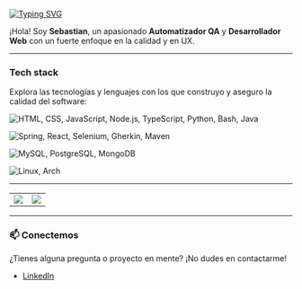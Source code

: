 <a href="https://git.io/typing-svg"><img src="https://readme-typing-svg.demolab.com?font=Fira+Code&letterSpacing=1px&duration=2000&pause=1000&center=true&vCenter=true&width=435&lines=Hey+%F0%9F%91%8B%2C+Soy+Sebastian!;Automatizador+QA;Desarrollador+Web" alt="Typing SVG" />
</a>

¡Hola! Soy **Sebastian**, un apasionado **Automatizador QA** y **Desarrollador Web** con un fuerte enfoque en la calidad y en UX.

---

### Tech stack

Explora las tecnologías y lenguajes con los que construyo y aseguro la calidad del software:

<p>
 <img src="https://skillicons.dev/icons?i=html,css,js,nodejs,ts,python,bash,java&perline=5" alt="HTML, CSS, JavaScript, Node.js, TypeScript, Python, Bash, Java" />
</p>


<img src="https://skillicons.dev/icons?i=spring,react,selenium,gherkin,maven" alt="Spring, React, Selenium, Gherkin, Maven" />


<p>
    <img src="https://skillicons.dev/icons?i=mysql,postgres,mongo" alt="MySQL, PostgreSQL, MongoDB" />
</p>

<img src="https://skillicons.dev/icons?i=linux,arch" alt="Linux, Arch" />

---
<table>
 <tr>
  <td>
   <img src="https://streak-stats.demolab.com?user=sehermosillaf&theme=darcula&date_format=%5BY%20%5DM%20j&mode=weekly"/>
  </td>
  <td>
   <img src="https://github-readme-stats.vercel.app/api?username=sehermosillaf&show_icons=true&theme=gruvbox" />
  </td>
 </tr>
</table>


---

### 📫 Conectemos

¿Tienes alguna pregunta o proyecto en mente? ¡No dudes en contactarme!

* [LinkedIn](https://www.linkedin.com/in/sehermosillaf/) 

